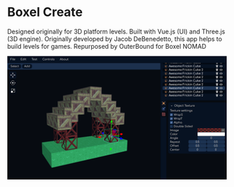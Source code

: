 # Boxel Create
Designed originally for 3D platform levels. Built with Vue.js (UI) and Three.js (3D engine). Originally developed by Jacob DeBenedetto, this app helps to build levels for games.
Repurposed by OuterBound for Boxel NOMAD

![Screenshot](./files/png/Preview1.png)
